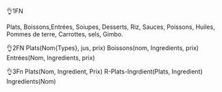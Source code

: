 👌1FN

Plats, Boissons,Entrées, Soiupes, Desserts, Riz, Sauces, Poissons, Huiles, Pommes de terre, Carrottes, sels, Gimbo.

👌2FN
Plats(Nom{Types}, jus, prix)
Boissons(nom, Ingredients, prix)
Entrées(Nom, Ingredients, prix)

👌3Fn 
Plats(Nom, Ingredient, Prix)
R-Plats-Ingrdient(Plats, Ingredient)
Ingredients(Nom)
